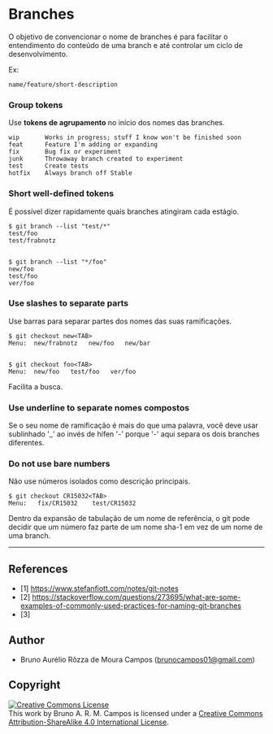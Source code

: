 # Branches

O objetivo de convencionar o nome de branches é para facilitar o entendimento do conteúdo de uma branch e até controlar um ciclo de desenvolvimento.

Ex:
```
name/feature/short-description
```

### Group tokens

Use **tokens de agrupamento** no início dos nomes das branches.

```
wip       Works in progress; stuff I know won't be finished soon
feat      Feature I'm adding or expanding
fix       Bug fix or experiment
junk      Throwaway branch created to experiment
test      Create tests
hotfix    Always branch off Stable
```

### Short well-defined tokens

É possível dizer rapidamente quais branches atingiram cada estágio.

```
$ git branch --list "test/*"
test/foo
test/frabnotz


$ git branch --list "*/foo"
new/foo
test/foo
ver/foo
```

### Use slashes to separate parts
Use barras para separar partes dos nomes das suas ramificações.

```
$ git checkout new<TAB>
Menu:  new/frabnotz   new/foo   new/bar


$ git checkout foo<TAB>
Menu:  new/foo   test/foo   ver/foo
```

Facilita a busca.


### Use underline to separate nomes compostos

Se o seu nome de ramificação é mais do que uma palavra, você deve usar sublinhado '_' ao invés de hífen '-' porque '-' aqui separa os dois branches diferentes.


### Do not use bare numbers
Não use números isolados como descrição principais.
```
$ git checkout CR15032<TAB>
Menu:   fix/CR15032    test/CR15032
```

Dentro da expansão de tabulação de um nome de referência, o git pode decidir que um número faz parte de um nome sha-1 em vez de um nome de uma branch.

---

## References
- [1] https://www.stefanfiott.com/notes/git-notes
- [2] https://stackoverflow.com/questions/273695/what-are-some-examples-of-commonly-used-practices-for-naming-git-branches
- [3]


## Author
- Bruno Aurélio Rôzza de Moura Campos (brunocampos01@gmail.com)

## Copyright
<a rel="license" href="http://creativecommons.org/licenses/by-sa/4.0/"><img alt="Creative Commons License" style="border-width:0" src="https://i.creativecommons.org/l/by-sa/4.0/88x31.png" /></a><br />This work by <span xmlns:cc="http://creativecommons.org/ns#" property="cc:attributionName">Bruno A. R. M. Campos</span> is licensed under a <a rel="license" href="http://creativecommons.org/licenses/by-sa/4.0/">Creative Commons Attribution-ShareAlike 4.0 International License</a>.





